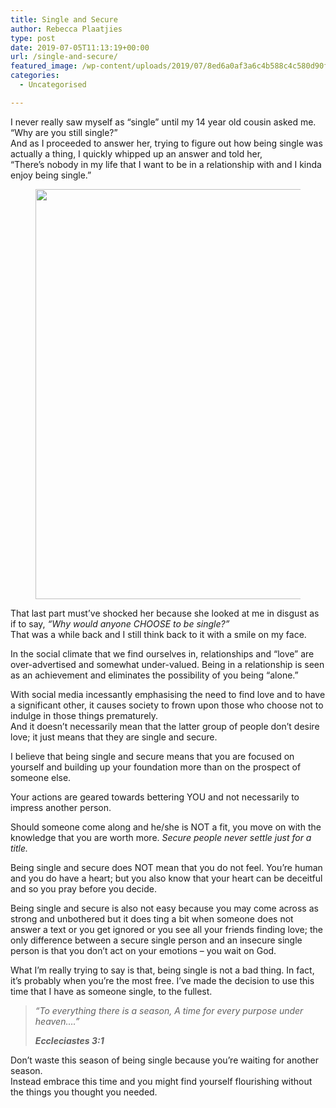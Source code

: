 ```yaml
---
title: Single and Secure
author: Rebecca Plaatjies
type: post
date: 2019-07-05T11:13:19+00:00
url: /single-and-secure/
featured_image: /wp-content/uploads/2019/07/8ed6a0af3a6c4b588c4c580d90f95e34.jpg
categories:
  - Uncategorised

---
```

<div class="wp-block-columns is-layout-flex wp-container-core-columns-is-layout-4 wp-block-columns-is-layout-flex">
  <div class="wp-block-column is-layout-flow wp-block-column-is-layout-flow">
    <p>
      I never really saw myself as “single” until my 14 year old cousin asked me. “Why are you still single?”<br />And as I proceeded to answer her, trying to figure out how being single was actually a thing, I quickly whipped up an answer and told her,<br />“There’s nobody in my life that I want to be in a relationship with and I kinda enjoy being single.”<br />
    </p>
  </div>
  
  <div class="wp-block-column is-layout-flow wp-block-column-is-layout-flow">
    <figure class="wp-block-image size-full"><img decoding="async" width="1000" height="656" src="https://mythoughtsinwords.net/wp-content/uploads/2023/06/image-1.png" alt="" class="wp-image-132" srcset="https://mythoughtsinwords.net/wp-content/uploads/2023/06/image-1-200x131.png 200w, https://mythoughtsinwords.net/wp-content/uploads/2023/06/image-1-300x197.png 300w, https://mythoughtsinwords.net/wp-content/uploads/2023/06/image-1-400x262.png 400w, https://mythoughtsinwords.net/wp-content/uploads/2023/06/image-1-600x394.png 600w, https://mythoughtsinwords.net/wp-content/uploads/2023/06/image-1-768x504.png 768w, https://mythoughtsinwords.net/wp-content/uploads/2023/06/image-1-800x525.png 800w, https://mythoughtsinwords.net/wp-content/uploads/2023/06/image-1.png 1000w" sizes="(max-width: 1000px) 100vw, 1000px" /></figure>
  </div>
</div>

That last part must’ve shocked her because she looked at me in disgust as if to say, _“Why would anyone CHOOSE to be single?”_  
That was a while back and I still think back to it with a smile on my face.

In the social climate that we find ourselves in, relationships and “love” are over-advertised and somewhat under-valued. Being in a relationship is seen as an achievement and eliminates the possibility of you being “alone.”

With social media incessantly emphasising the need to find love and to have a significant other, it causes society to frown upon those who choose not to indulge in those things prematurely.  
And it doesn’t necessarily mean that the latter group of people don’t desire love; it just means that they are single and secure.

I believe that being single and secure means that you are focused on yourself and building up your foundation more than on the prospect of someone else.

Your actions are geared towards bettering YOU and not necessarily to impress another person.

Should someone come along and he/she is NOT a fit, you move on with the knowledge that you are worth more. _Secure people never settle just for a title._

Being single and secure does NOT mean that you do not feel. You’re human and you do have a heart; but you also know that your heart can be deceitful and so you pray before you decide.

Being single and secure is also not easy because you may come across as strong and unbothered but it does ting a bit when someone does not answer a text or you get ignored or you see all your friends finding love; the only difference between a secure single person and an insecure single person is that you don’t act on your emotions – you wait on God.

What I’m really trying to say is that, being single is not a bad thing. In fact, it’s probably when you’re the most free. I’ve made the decision to use this time that I have as someone single, to the fullest.

<blockquote class="wp-block-quote is-layout-flow wp-block-quote-is-layout-flow">
  <p>
    <em>“To everything there is a season, A time for every purpose under heaven….”</em>
  </p>
  
  <cite><strong>Eccleciastes 3:1</strong></cite>
</blockquote>

Don’t waste this season of being single because you’re waiting for another season.  
Instead embrace this time and you might find yourself flourishing without the things you thought you needed.
